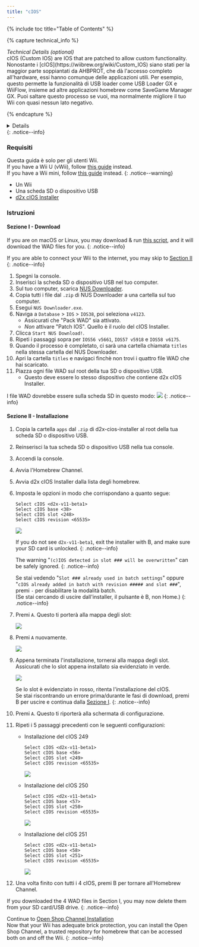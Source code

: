 ```yaml
---
title: "cIOS"
---
```


{% include toc title="Table of Contents" %}

{% capture technical_info %}
<summary><em>Technical Details (optional)</em></summary>
cIOS (Custom IOS) are IOS that are patched to allow custom functionality. Nonostante i [cIOS](https://wiibrew.org/wiki/Custom_IOS) siano stati per la maggior parte soppiantati da AHBPROT, che dà l'accesso completo all'hardware, essi hanno comunque delle applicazioni utili. Per esempio, questo permette la funzionalità di USB loader come USB Loader GX e WiiFlow, insieme ad altre applicazioni homebrew come SaveGame Manager GX. Puoi saltare questo processo se vuoi, ma normalmente migliore il tuo Wii con quasi nessun lato negativo.

{% endcapture %}
<details>{{ technical_info | markdownify }}</details>
{: .notice--info}

### Requisiti

Questa guida è solo per gli utenti Wii. <br/> If you have a Wii U (vWii), follow [this guide](cios-vwii) instead. <br/> If you have a Wii mini, follow [this guide](cios-mini) instead.
{: .notice--warning}

* Un Wii
* Una scheda SD o dispositivo USB
* [d2x cIOS Installer](/assets/files/d2x-cios-installer.zip)

### Istruzioni

#### Sezione I - Download

If you are on macOS or Linux, you may download & run [this script](/assets/files/d2x_offline_ios.zip), and it will download the WAD files for you.
{: .notice--info}

If you are able to connect your Wii to the internet, you may skip to [Section II](cios#section-ii---installing)
{: .notice--info}

1. Spegni la console.
1. Inserisci la scheda SD o dispositivo USB nel tuo computer.
1. Sul tuo computer, scarica [NUS Downloader](https://github.com/WiiDatabase/nusdownloader/releases/latest/download/NUSD-Mod-NUS-Fix.zip).
1. Copia tutti i file dal `.zip` di NUS Downloader a una cartella sul tuo computer.
1. Esegui `NUS Downloader.exe`.
1. Naviga a `Database` > `IOS` > `IOS38`, poi seleziona `v4123`.
    + Assicurati che "Pack WAD" sia attivato.
    + *Non* attivare "Patch IOS". Quello è il ruolo del cIOS Installer.
1. Clicca `Start NUS Download!`.
1. Ripeti i passaggi sopra per `IOS56 v5661`, `IOS57 v5918` e `IOS58 v6175`.
1. Quando il processo è completato, ci sarà una cartella chiamata `titles` nella stessa cartella del NUS Downloader.
1. Apri la cartella `titles` e navigaci finchè non trovi i quattro file WAD che hai scaricato.
1. Piazza ogni file WAD sul root della tua SD o dispositivo USB.
    + Questo deve essere lo stesso dispositivo che contiene d2x cIOS Installer.

I file WAD dovrebbe essere sulla scheda SD in questo modo: ![](/images/cios/d2x_offline_ios.png)
{: .notice--info}

#### Sezione II - Installazione

1. Copia la cartella `apps` dal `.zip` di d2x-cios-installer al root della tua scheda SD o dispositivo USB.
1. Reinserisci la tua scheda SD o dispositivo USB nella tua console.
1. Accendi la console.
1. Avvia l'Homebrew Channel.
1. Avvia d2x cIOS Installer dalla lista degli homebrew.
1. Imposta le opzioni in modo che corrispondano a quanto segue:

    ```
    Select cIOS <d2x-v11-beta1>
    Select cIOS base <38>
    Select cIOS slot <248>
    Select cIOS revision <65535>
    ```

    ![](/images/cios/d2x_v11_248.png)

    If you do not see `d2x-v11-beta1`, exit the installer with B, and make sure your SD card is unlocked.
    {: .notice--info}

    The warning "`(c)IOS detected in slot ### will be overwritten`" can be safely ignored.
    {: .notice--info}

    Se stai vedendo "`Slot ### already used in batch settings`" oppure "`cIOS already added in batch with revision ##### and slot ###`", premi `-` per disabilitare la modalità batch. <br> (Se stai cercando di uscire dall'installer, il pulsante è B, non Home.)
    {: .notice--info}

1. Premi `A`. Questo ti porterà alla mappa degli slot:

    ![](/images/cios/d2x_summary.png)

1. Premi `A` nuovamente.

    ![](/images/cios/d2x_installation.png)

1. Appena terminata l'installazione, tornerai alla mappa degli slot. Assicurati che lo slot appena installato sia evidenziato in verde.

    ![](/images/cios/d2x_log.png)

    Se lo slot è evidenziato in rosso, ritenta l'installazione del cIOS. <br> Se stai riscontrando un errore prima/durante le fasi di download, premi B per uscire e continua dalla [Sezione I](#section-i---downloading).
    {: .notice--info}

1. Premi `A`. Questo ti riporterà alla schermata di configurazione.
1. Ripeti i 5 passaggi precedenti con le seguenti configurazioni:

    + Installazione del cIOS 249

        ```
        Select cIOS <d2x-v11-beta1>
        Select cIOS base <56>
        Select cIOS slot <249>
        Select cIOS revision <65535>
        ```

        ![](/images/cios/d2x_v11_249.png)

    + Installazione del cIOS 250

        ```
        Select cIOS <d2x-v11-beta1>
        Select cIOS base <57>
        Select cIOS slot <250>
        Select cIOS revision <65535>
        ```

        ![](/images/cios/d2x_v11_250.png)

    + Installazione del cIOS 251

        ```
        Select cIOS <d2x-v11-beta1>
        Select cIOS base <58>
        Select cIOS slot <251>
        Select cIOS revision <65535>
        ```

        ![](/images/cios/d2x_v11_251.png)

1. Una volta finito con tutti i 4 cIOS, premi B per tornare all'Homebrew Channel.

If you downloaded the 4 WAD files in Section I, you may now delete them from your SD card/USB drive.
{: .notice--info}

Continue to [Open Shop Channel Installation](osc) <br> Now that your Wii has adequate brick protection, you can install the Open Shop Channel, a trusted repository for homebrew that can be accessed both on and off the Wii.
{: .notice--info}
